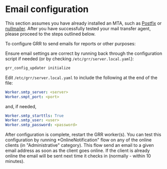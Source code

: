 # Email configuration

This section assumes you have already installed an MTA, such as [Postfix](http://www.postfix.org/) or [nullmailer](http://untroubled.org/nullmailer/).  After you have successfully tested your mail transfer agent, please proceed to the steps outlined below.

To configure GRR to send emails for reports or other purposes:

Ensure email settings are correct by running back through the configuration script if needed (or by checking `/etc/grr/server.local.yaml`):

``` bash
grr_config_updater initialize
```

Edit ```/etc/grr/server.local.yaml``` to include the following at the end of the file:

``` yaml
Worker.smtp_server: <server>
Worker.smpt_port: <port>
```

and, if needed,

``` yaml
Worker.smtp_starttls: True
Worker.smtp_user: <user>
Worker.smtp_password: <password>
```

After configuration is complete, restart the GRR worker(s). You can test this configuration by running *OnlineNotification" flow on any of the online clients (in "Administrative" category). This flow send an email to a given email address as soon as the client goes online. If the client is already online the email will be sent next time it checks in (normally - within 10 minutes).
